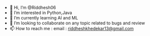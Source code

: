 - 👋 Hi, I’m @Riddhesh06
- 👀 I’m interested in Python,Java
- 🌱 I’m currently learning AI and ML
- 💞️ I’m looking to collaborate on any topic related to bugs and review
- 📫 How to reach me : email : riddheshkhedekar13@gmail.com

<!---
Riddhesh06/Riddhesh06 is a ✨ special ✨ repository because its `README.md` (this file) appears on your GitHub profile.
You can click the Preview link to take a look at your changes.
--->
